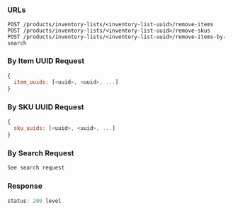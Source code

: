 ### URLs

```
POST /products/inventory-lists/<inventory-list-uuid>/remove-items
POST /products/inventory-lists/<inventory-list-uuid>/remove-skus
POST /products/inventory-lists/<inventory-list-uuid>/remove-items-by-search
```

### By Item UUID Request

```js
{
  item_uuids: [<uuid>, <uuid>, ...]
}
```

### By SKU UUID Request

```js
{
  sku_uuids: [<uuid>, <uuid>, ...]
}
```

### By Search Request

```js
See search request
```

### Response

```js
status: 200 level
```
